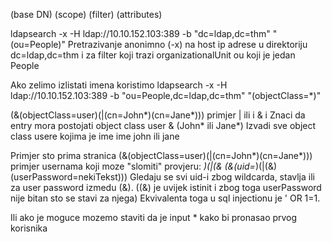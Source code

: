 (base DN) (scope) (filter) (attributes)



ldapsearch -x -H ldap://10.10.152.103:389 -b "dc=ldap,dc=thm" "(ou=People)"
Pretrazivanje anonimno (-x) na host ip adrese u direktoriju dc=ldap,dc=thm i za filter koji trazi organizationalUnit ou koji je jedan People

Ako zelimo izlistati imena koristimo
ldapsearch -x -H ldap://10.10.152.103:389 -b "ou=People,dc=ldap,dc=thm" "(objectClass=*)"

(&(objectClass=user)(|(cn=John*)(cn=Jane*)))
primjer | ili i & i
Znaci da entry mora postojati object class user & (John* ili Jane*)
Izvadi sve object class usere kojima je ime ime john ili jane

Primjer sto prima stranica
(&(objectClass=user)(|(cn=John*)(cn=Jane*)))
primjer usernama koji moze "slomiti" provjeru: *)(|(&
(&(uid=*)(|(&)(userPassword=nekiTekst)))
Gledaju se svi uid-i zbog wildcarda, stavlja ili za user password izmedu (&). ((&) je uvijek istinit i zbog toga userPassword nije bitan sto se stavi za njega) Ekvivalenta toga u sql injectionu je ' OR 1=1.

Ili ako je moguce mozemo staviti da je input * kako bi pronasao prvog korisnika
